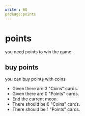 ```yaml
---
writer: 6Q
package:points
---
```

# points
you need points to win the game

## buy points

you can buy points with coins

 * Given there are 3 "Coins" cards.
 * Given there are 0 "Points" cards.
 * End the current moon.
 * There should be 0 "Coins" cards.
 * There should be 1 "Points" cards.
